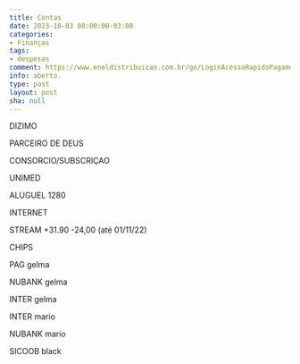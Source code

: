 ```yaml
---
title: Contas
date: 2023-10-03 00:00:00-03:00
categories:
- Finanças
tags:
- despesas
comment: https://www.eneldistribuicao.com.br/go/LoginAcessoRapidoPagamento.aspx 10004857958
info: aberto.
type: post
layout: post
sha: null
---
```


DIZIMO

PARCEIRO DE DEUS

CONSORCIO/SUBSCRIÇAO

UNIMED

ALUGUEL 1280

INTERNET

STREAM +31.90 -24,00 (até 01/11/22)

CHIPS



PAG gelma

NUBANK gelma

INTER gelma

INTER mario

NUBANK mario

SICOOB black